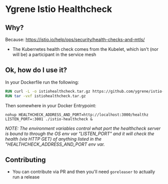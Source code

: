 # Ygrene Istio Healthcheck

## Why?
Because: https://istio.io/help/ops/security/health-checks-and-mtls/
* The Kubernetes health check comes from the Kubelet, which isn't (nor will be) a participant in the service mesh

## Ok, how do I use it?
In your Dockerfile run the following:

```dockerfile
RUN curl -L -o istiohealthcheck.tar.gz https://github.com/ygrene/istio-healthcheck/releases/download/v1.0.0/istio-healthcheck_1.0.0_Linux_x86_64.tar.gz
RUN tar -vxf istiohealthcheck.tar.gz
```

Then somewhere in your Docker Entrypoint:

`nohup HEALTHCHECK_ADDRESS_AND_PORT=http://localhost:3000/healthz LISTEN_PORT=:3001 ./istio-healthcheck &`

*NOTE: The environment variables control what port the healthcheck server is bound to through the OS env var "LISTEN_PORT" and it will check the health (via HTTP GET) of anything listed in the "HEALTHCHECK_ADDRESS_AND_PORT env var.*


## Contributing
* You can contribute via PR and then you'll need `goreleaser` to actually run a release